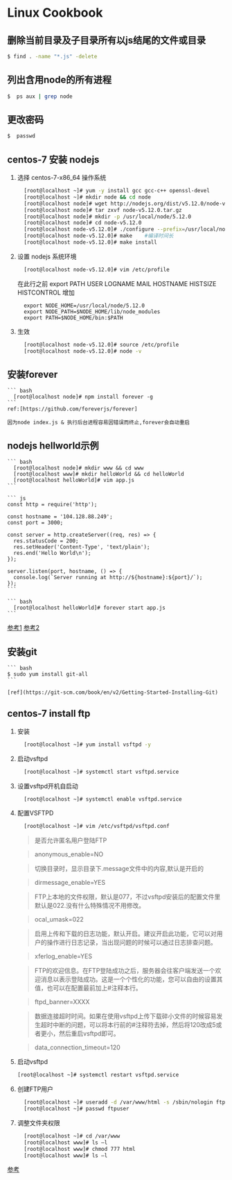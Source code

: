 # Linux Cookbook
## 删除当前目录及子目录所有以js结尾的文件或目录
```bash
$ find . -name "*.js" -delete
```

## 列出含用node的所有进程
```bash
$  ps aux | grep node
```

## 更改密码
```bash
$  passwd
```

## centos-7 安装 nodejs

1. 选择 centos-7-x86_64 操作系统

    ``` bash
      [root@localhost ~]# yum -y install gcc gcc-c++ openssl-devel
      [root@localhost ~]# mkdir node && cd node
      [root@localhost node]# wget http://nodejs.org/dist/v5.12.0/node-v5.12.0.tar.gz
      [root@localhost node]# tar zxvf node-v5.12.0.tar.gz
      [root@localhost node]# mkdir -p /usr/local/node/5.12.0
      [root@localhost node]# cd node-v5.12.0
      [root@localhost node-v5.12.0]# ./configure --prefix=/usr/local/node/5.12.0
      [root@localhost node-v5.12.0]# make    #编译时间长
      [root@localhost node-v5.12.0]# make install
    ```


2. 设置 nodejs 系统环境
    ``` bash
      [root@localhost node-v5.12.0]# vim /etc/profile
    ```
    在此行之前 export PATH USER LOGNAME MAIL HOSTNAME HISTSIZE HISTCONTROL 增加

    ```
      export NODE_HOME=/usr/local/node/5.12.0
      export NODE_PATH=$NODE_HOME/lib/node_modules
      export PATH=$NODE_HOME/bin:$PATH
    ```

3. 生效
    ``` bash
      [root@localhost node-v5.12.0]# source /etc/profile
      [root@localhost node-v5.12.0]# node -v
    ```

## 安装forever
	``` bash
	  [root@localhost node]# npm install forever -g
	```
	ref:[https://github.com/foreverjs/forever]

	因为node index.js & 执行后台进程容易因错误而终止,forever会自动重启

## nodejs hellworld示例
	``` bash
	  [root@localhost node]# mkdir www && cd www
	  [root@localhost www]# mkdir helloWorld && cd helloWorld
	  [root@localhost helloWorld]# vim app.js
	```

	``` js
	const http = require('http');

	const hostname = '104.128.88.249';
	const port = 3000;

	const server = http.createServer((req, res) => {
	  res.statusCode = 200;
	  res.setHeader('Content-Type', 'text/plain');
	  res.end('Hello World\n');
	});

	server.listen(port, hostname, () => {
	  console.log(`Server running at http://${hostname}:${port}/`);
	});
	```

	``` bash
	  [root@localhost helloWorld]# forever start app.js
	```

[参考1](http://www.cnblogs.com/vicowong/p/4156931.html)
[参考2](http://www.cnblogs.com/cjky/p/4971284.html)

## 安装git

	``` bash
	$ sudo yum install git-all
	```

	[ref](https://git-scm.com/book/en/v2/Getting-Started-Installing-Git)


## centos-7 install ftp

1. 安装
	``` bash
	  [root@localhost ~]# yum install vsftpd -y
	```

2. 启动vsftpd

	``` bash
	  [root@localhost ~]# systemctl start vsftpd.service
	```

3. 设置vsftpd开机自启动

	``` bash
	  [root@localhost ~]# systemctl enable vsftpd.service
	```

4. 配置VSFTPD
	``` bash
	  [root@localhost ~]# vim /etc/vsftpd/vsftpd.conf
	```

	> 是否允许匿名用户登陆FTP

	> anonymous_enable=NO

	> 切换目录时，显示目录下.message文件中的内容,默认是开启的

	> dirmessage_enable=YES


	>FTP上本地的文件权限，默认是077，不过vsftpd安装后的配置文件里默认是022.没有什么特殊情况不用修改。

	>ocal_umask=022
	 
	>启用上传和下载的日志功能，默认开启。建议开启此功能，它可以对用户的操作进行日志记录，当出现问题的时候可以通过日志排查问题。

	>xferlog_enable=YES

	 
	>FTP的欢迎信息。在FTP登陆成功之后，服务器会往客户端发送一个欢迎消息以表示登陆成功。这是一个个性化的功能，您可以自由的设置其值，也可以在配置最前加上#注释本行。

	>ftpd_banner=XXXX

	>数据连接超时时间。如果在使用vsftpd上传下载碎小文件的时候容易发生超时中断的问题，可以将本行前的#注释符去掉，然后将120改成5或者更小，然后重启vsftpd即可。

	>data_connection_timeout=120

6. 启动vsftpd
	``` bash
	[root@localhost ~]# systemctl restart vsftpd.service
	```

7. 创建FTP用户
	``` bash
	  [root@localhost ~]# useradd -d /var/www/html -s /sbin/nologin ftpuser
	  [root@localhost ~]# passwd ftpuser
	``` 

8. 调整文件夹权限
	``` bash
	  [root@localhost ~]# cd /var/www
	  [root@localhost www]# ls –l
	  [root@localhost www]# chmod 777 html
	  [root@localhost www]# ls –l
	```
[参考](https://www.yanning.wang/archives/184.html)



